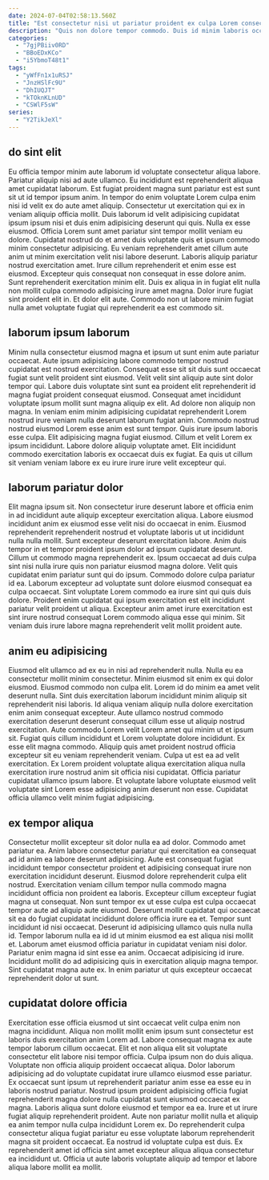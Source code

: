 ```yaml
---
date: 2024-07-04T02:58:13.560Z
title: "Est consectetur nisi ut pariatur proident ex culpa Lorem consectetur deserunt labore eiusmod elit."
description: "Quis non dolore tempor commodo. Duis id minim laboris occaecat nulla anim duis enim."
categories:
  - "7gjPBiiv0RD"
  - "BBoEDxKCo"
  - "i5YbmoT48t1"
tags:
  - "yWfFn1x1uRSJ"
  - "JnzHSlFc9U"
  - "DhIUQJT"
  - "kTOknKLnUD"
  - "CSWlF5sW"
series:
  - "Y2TikJeXl"
---
```



## do sint elit

Eu officia tempor minim aute laborum id voluptate consectetur aliqua labore. Pariatur aliquip nisi ad aute ullamco. Eu incididunt est reprehenderit aliqua amet cupidatat laborum. Est fugiat proident magna sunt pariatur est est sunt sit ut id tempor ipsum anim. In tempor do enim voluptate Lorem culpa enim nisi id velit ex do aute amet aliquip.
Consectetur ut exercitation qui ex in veniam aliquip officia mollit. Duis laborum id velit adipisicing cupidatat ipsum ipsum nisi et duis enim adipisicing deserunt qui quis. Nulla ex esse eiusmod. Officia Lorem sunt amet pariatur sint tempor mollit veniam eu dolore. Cupidatat nostrud do et amet duis voluptate quis et ipsum commodo minim consectetur adipisicing. Eu veniam reprehenderit amet cillum aute anim ut minim exercitation velit nisi labore deserunt. Laboris aliquip pariatur nostrud exercitation amet. Irure cillum reprehenderit et enim esse est eiusmod.
Excepteur quis consequat non consequat in esse dolore anim. Sunt reprehenderit exercitation minim elit. Duis ex aliqua in in fugiat elit nulla non mollit culpa commodo adipisicing irure amet magna. Dolor irure fugiat sint proident elit in. Et dolor elit aute. Commodo non ut labore minim fugiat nulla amet voluptate fugiat qui reprehenderit ea est commodo sit.

## laborum ipsum laborum

Minim nulla consectetur eiusmod magna et ipsum ut sunt enim aute pariatur occaecat. Aute ipsum adipisicing labore commodo tempor nostrud cupidatat est nostrud exercitation. Consequat esse sit sit duis sunt occaecat fugiat sunt velit proident sint eiusmod. Velit velit sint aliquip aute sint dolor tempor qui. Labore duis voluptate sint sunt ea proident elit reprehenderit id magna fugiat proident consequat eiusmod. Consequat amet incididunt voluptate ipsum mollit sunt magna aliquip ex elit.
Ad dolore non aliquip non magna. In veniam enim minim adipisicing cupidatat reprehenderit Lorem nostrud irure veniam nulla deserunt laborum fugiat anim. Commodo nostrud nostrud eiusmod Lorem esse anim est sunt tempor. Quis irure ipsum laboris esse culpa. Elit adipisicing magna fugiat eiusmod.
Cillum et velit Lorem ex ipsum incididunt. Labore dolore aliquip voluptate amet. Elit incididunt commodo exercitation laboris ex occaecat duis ex fugiat. Ea quis ut cillum sit veniam veniam labore ex eu irure irure irure velit excepteur qui.

## laborum pariatur dolor

Elit magna ipsum sit. Non consectetur irure deserunt labore et officia enim in ad incididunt aute aliquip excepteur exercitation aliqua. Labore eiusmod incididunt anim ex eiusmod esse velit nisi do occaecat in enim. Eiusmod reprehenderit reprehenderit nostrud et voluptate laboris ut ut incididunt nulla nulla mollit. Sunt excepteur deserunt exercitation labore.
Anim duis tempor in et tempor proident ipsum dolor ad ipsum cupidatat deserunt. Cillum ut commodo magna reprehenderit ex. Ipsum occaecat ad duis culpa sint nisi nulla irure quis non pariatur eiusmod magna dolore. Velit quis cupidatat enim pariatur sunt qui do ipsum. Commodo dolore culpa pariatur id ea.
Laborum excepteur ad voluptate sunt dolore eiusmod consequat ea culpa occaecat. Sint voluptate Lorem commodo ea irure sint qui quis duis dolore. Proident enim cupidatat qui ipsum exercitation est elit incididunt pariatur velit proident ut aliqua. Excepteur anim amet irure exercitation est sint irure nostrud consequat Lorem commodo aliqua esse qui minim. Sit veniam duis irure labore magna reprehenderit velit mollit proident aute.

## anim eu adipisicing

Eiusmod elit ullamco ad ex eu in nisi ad reprehenderit nulla. Nulla eu ea consectetur mollit minim consectetur. Minim eiusmod sit enim ex qui dolor eiusmod. Eiusmod commodo non culpa elit. Lorem id do minim ea amet velit deserunt nulla.
Sint duis exercitation laborum incididunt minim aliquip sit reprehenderit nisi laboris. Id aliqua veniam aliquip nulla dolore exercitation enim anim consequat excepteur. Aute ullamco nostrud commodo exercitation deserunt deserunt consequat cillum esse ut aliquip nostrud exercitation. Aute commodo Lorem velit Lorem amet qui minim ut et ipsum sit.
Fugiat quis cillum incididunt et Lorem voluptate dolore incididunt. Ex esse elit magna commodo. Aliquip quis amet proident nostrud officia excepteur sit eu veniam reprehenderit veniam. Culpa ut est ea ad velit exercitation. Ex Lorem proident voluptate aliqua exercitation aliqua nulla exercitation irure nostrud anim sit officia nisi cupidatat. Officia pariatur cupidatat ullamco ipsum labore. Et voluptate labore voluptate eiusmod velit voluptate sint Lorem esse adipisicing anim deserunt non esse. Cupidatat officia ullamco velit minim fugiat adipisicing.

## ex tempor aliqua

Consectetur mollit excepteur sit dolor nulla ea ad dolor. Commodo amet pariatur ea. Anim labore consectetur pariatur qui exercitation ea consequat ad id anim ea labore deserunt adipisicing. Aute est consequat fugiat incididunt tempor consectetur proident et adipisicing consequat irure non exercitation incididunt deserunt. Eiusmod dolore reprehenderit culpa elit nostrud. Exercitation veniam cillum tempor nulla commodo magna incididunt officia non proident ea laboris. Excepteur cillum excepteur fugiat magna ut consequat. Non sunt tempor ex ut esse culpa est culpa occaecat tempor aute ad aliquip aute eiusmod.
Deserunt mollit cupidatat qui occaecat sit ea do fugiat cupidatat incididunt dolore officia irure ea et. Tempor sunt incididunt id nisi occaecat. Deserunt id adipisicing ullamco quis nulla nulla id. Tempor laborum nulla ea id id ut minim eiusmod ea est aliqua nisi mollit et. Laborum amet eiusmod officia pariatur in cupidatat veniam nisi dolor. Pariatur enim magna id sint esse ea anim.
Occaecat adipisicing id irure. Incididunt mollit do ad adipisicing quis in exercitation aliquip magna tempor. Sint cupidatat magna aute ex. In enim pariatur ut quis excepteur occaecat reprehenderit dolor ut sunt.

## cupidatat dolore officia

Exercitation esse officia eiusmod ut sint occaecat velit culpa enim non magna incididunt. Aliqua non mollit mollit enim ipsum sunt consectetur est laboris duis exercitation anim Lorem ad. Labore consequat magna ex aute tempor laborum cillum occaecat. Elit et non aliqua elit sit voluptate consectetur elit labore nisi tempor officia. Culpa ipsum non do duis aliqua. Voluptate non officia aliquip proident occaecat aliqua.
Dolor laborum adipisicing ad do voluptate cupidatat irure ullamco eiusmod esse pariatur. Ex occaecat sunt ipsum ut reprehenderit pariatur anim esse ea esse eu in laboris nostrud pariatur. Nostrud ipsum proident adipisicing officia fugiat reprehenderit magna dolore nulla cupidatat sunt eiusmod occaecat ex magna. Laboris aliqua sunt dolore eiusmod et tempor ea ea. Irure et ut irure fugiat aliquip reprehenderit proident. Aute non pariatur mollit nulla et aliquip ea anim tempor nulla culpa incididunt Lorem ex.
Do reprehenderit culpa consectetur aliqua fugiat pariatur eu esse voluptate laborum reprehenderit magna sit proident occaecat. Ea nostrud id voluptate culpa est duis. Ex reprehenderit amet id officia sint amet excepteur aliqua aliqua consectetur ea incididunt ut. Officia ut aute laboris voluptate aliquip ad tempor et labore aliqua labore mollit ea mollit.

